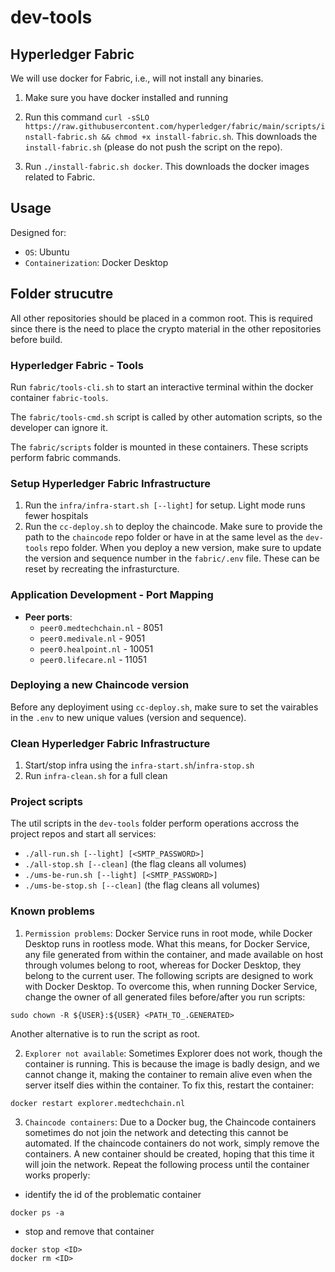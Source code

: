 # dev-tools

## Hyperledger Fabric

We will use docker for Fabric, i.e., will not install any binaries.

1. Make sure you have docker installed and running

2. Run this command 
`curl -sSLO https://raw.githubusercontent.com/hyperledger/fabric/main/scripts/install-fabric.sh && chmod +x install-fabric.sh`. This downloads the `install-fabric.sh` (please do not push the script on the repo).

3. Run `./install-fabric.sh docker`. This downloads the docker images related to Fabric.

## Usage

Designed for:
* `OS`: Ubuntu
* `Containerization`: Docker Desktop

## Folder strucutre

All other repositories should be placed in a common root. This is required since there is the need to place the crypto material in the other repositories before build.

### Hyperledger Fabric - Tools

Run `fabric/tools-cli.sh` to start an interactive terminal within the docker container `fabric-tools`.

The `fabric/tools-cmd.sh` script is called by other automation scripts, so the developer can ignore it.

The `fabric/scripts` folder is mounted in these containers. These scripts perform fabric commands.

### Setup Hyperledger Fabric Infrastructure

1. Run the `infra/infra-start.sh [--light]` for setup. Light mode runs fewer hospitals
2. Run the `cc-deploy.sh` to deploy the chaincode. Make sure to provide the path to the `chaincode` repo folder or have in at the same level as the `dev-tools` repo folder. When you deploy a new version, make sure to update the version and sequence number in the `fabric/.env` file. These can be reset by recreating the infrasturcture.

### Application Development - Port Mapping
* **Peer ports**:
    * `peer0.medtechchain.nl` - 8051
    * `peer0.medivale.nl` - 9051
    * `peer0.healpoint.nl` - 10051
    * `peer0.lifecare.nl` - 11051

### Deploying a new Chaincode version

Before any deployiment using `cc-deploy.sh`, make sure to set the vairables in the `.env` to new unique values (version and sequence).

### Clean Hyperledger Fabric Infrastructure
1. Start/stop infra using the `infra-start.sh`/`infra-stop.sh`
1. Run `infra-clean.sh` for a full clean

### Project scripts

The util scripts in the `dev-tools` folder perform operations accross the project repos and start all services:
* `./all-run.sh [--light] [<SMTP_PASSWORD>]`
* `./all-stop.sh [--clean]` (the flag cleans all volumes)
* `./ums-be-run.sh [--light] [<SMTP_PASSWORD>]`
* `./ums-be-stop.sh [--clean]` (the flag cleans all volumes)

### Known problems

1. `Permission problems`: Docker Service runs in root mode, while Docker Desktop runs in rootless mode. What this means, for Docker Service, any file generated from within the container, and made available on host through volumes belong to root, whereas for Docker Desktop, they belong to the current user. The following scripts are designed to work with Docker Desktop. To overcome this, when running Docker Service, change the owner of all generated files before/after you run scripts:
```
sudo chown -R ${USER}:${USER} <PATH_TO_.GENERATED>
```
Another alternative is to run the script as root.

2. `Explorer not available`: Sometimes Explorer does not work, though the container is running. This is because the image is badly design, and we cannot change it, making the container to remain alive even when the server itself dies within the container. To fix this, restart the container:
```
docker restart explorer.medtechchain.nl
```

3. `Chaincode containers`: Due to a Docker bug, the Chaincode containers sometimes do not join the network and detecting this cannot be automated. If the chaincode containers do not work, simply remove the containers. A new container should be created, hoping that this time it will join the network. Repeat the following process until the container works properly:

- identify the id of the problematic container
```
docker ps -a
```
- stop and remove that container
```
docker stop <ID>
docker rm <ID>
```
